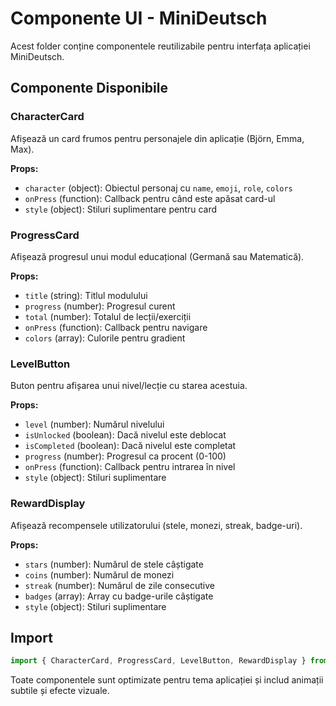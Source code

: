 # Componente UI - MiniDeutsch

Acest folder conține componentele reutilizabile pentru interfața aplicației MiniDeutsch.

## Componente Disponibile

### CharacterCard
Afișează un card frumos pentru personajele din aplicație (Björn, Emma, Max).

**Props:**
- `character` (object): Obiectul personaj cu `name`, `emoji`, `role`, `colors`
- `onPress` (function): Callback pentru când este apăsat card-ul
- `style` (object): Stiluri suplimentare pentru card

### ProgressCard  
Afișează progresul unui modul educațional (Germană sau Matematică).

**Props:**
- `title` (string): Titlul modulului
- `progress` (number): Progresul curent
- `total` (number): Totalul de lecții/exerciții
- `onPress` (function): Callback pentru navigare
- `colors` (array): Culorile pentru gradient

### LevelButton
Buton pentru afișarea unui nivel/lecție cu starea acestuia.

**Props:**
- `level` (number): Numărul nivelului
- `isUnlocked` (boolean): Dacă nivelul este deblocat
- `isCompleted` (boolean): Dacă nivelul este completat
- `progress` (number): Progresul ca procent (0-100)
- `onPress` (function): Callback pentru intrarea în nivel
- `style` (object): Stiluri suplimentare

### RewardDisplay
Afișează recompensele utilizatorului (stele, monezi, streak, badge-uri).

**Props:**
- `stars` (number): Numărul de stele câștigate
- `coins` (number): Numărul de monezi
- `streak` (number): Numărul de zile consecutive
- `badges` (array): Array cu badge-urile câștigate
- `style` (object): Stiluri suplimentare

## Import

```javascript
import { CharacterCard, ProgressCard, LevelButton, RewardDisplay } from '../components';
```

Toate componentele sunt optimizate pentru tema aplicației și includ animații subtile și efecte vizuale.
